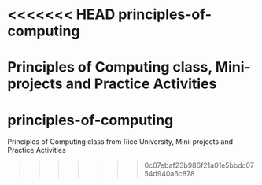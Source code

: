 <<<<<<< HEAD
principles-of-computing
=======================

Principles of Computing class, Mini-projects and Practice Activities
=======
# principles-of-computing
Principles of Computing class from Rice University, Mini-projects and Practice Activities
>>>>>>> 0c07ebaf23b986f21a01e5bbdc0754d940a6c878
